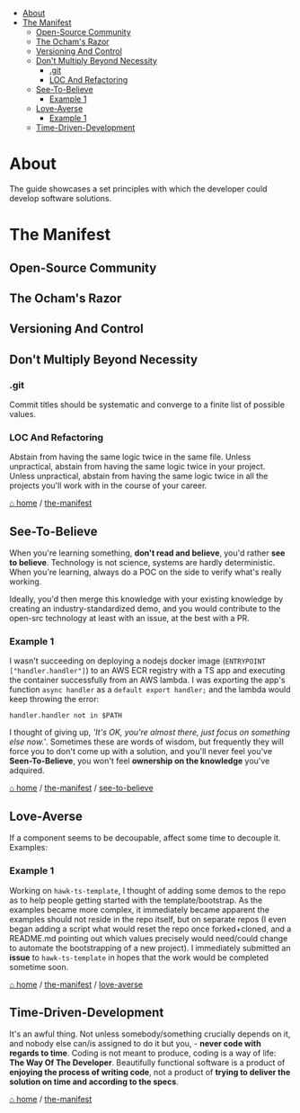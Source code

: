 - [About](#about)
- [The Manifest](#the-manifest)
  - [Open-Source Community](#open-source-community)
  - [The Ocham's Razor](#the-ochams-razor)
  - [Versioning And Control](#versioning-and-control)
  - [Don't Multiply Beyond Necessity](#dont-multiply-beyond-necessity)
    - [.git](#git)
    - [LOC And Refactoring](#loc-and-refactoring)
  - [See-To-Believe](#see-to-believe)
    - [Example 1](#example-1)
  - [Love-Averse](#love-averse)
    - [Example 1](#example-1-1)
  - [Time-Driven-Development](#time-driven-development)

# About

The guide showcases a set principles with which the developer could develop software solutions.

# The Manifest

## Open-Source Community

## The Ocham's Razor

## Versioning And Control

## Don't Multiply Beyond Necessity

### .git

Commit titles should be systematic and converge to a finite list of possible values.

### LOC And Refactoring

Abstain from having the same logic twice in the same file. Unless unpractical, abstain from having the same logic twice in your project. Unless unpractical, abstain from having the same logic twice in all the projects you'll work with in the course of your career.

[⌂ home](#about) / [the-manifest](#the-manifest)

## See-To-Believe

When you're learning something, **don't read and believe**, you'd rather **see to believe**. Technology is not science, systems are hardly deterministic. When you're learning, always do a POC on the side to verify what's really working.

Ideally, you'd then merge this knowledge with your existing knowledge by creating an industry-standardized demo, and you would contribute to the open-src technology at least with an issue, at the best with a PR.

### Example 1

I wasn't succeeding on deploying a nodejs docker image (`ENTRYPOINT ["handler.handler"]`) to an AWS ECR registry with a TS app and executing the container successfully from an AWS lambda. I was exporting the app's function `async handler` as a `default export handler;` and the lambda would keep throwing the error:

```
handler.handler not in $PATH
```

I thought of giving up, *'It's OK, you're almost there, just focus on something else now.'*. Sometimes these are words of wisdom, but frequently they will force you to don't come up with a solution, and you'll never feel you've **Seen-To-Believe**, you won't feel **ownership on the knowledge** you've adquired.

[⌂ home](#about) / [the-manifest](#the-manifest) / [see-to-believe](#see-to-believe)


## Love-Averse

If a component seems to be decoupable, affect some time to decouple it. Examples:

### Example 1

Working on `hawk-ts-template`, I thought of adding some demos to the repo as to help people getting started with the template/bootstrap. As the examples became more complex, it immediately became apparent the examples should not reside in the repo itself, but on separate repos (I even began adding a script what would reset the repo once forked+cloned, and a README.md pointing out which values precisely would need/could change to automate the bootstrapping of a new project). I immediately submitted an **issue** to `hawk-ts-template` in hopes that the work would be completed sometime soon.

[⌂ home](#about) / [the-manifest](#the-manifest) / [love-averse](#love-averse)

## Time-Driven-Development

It's an awful thing. Not unless somebody/something crucially depends on it, and nobody else can/is assigned to do it but you, - **never code with regards to time**. Coding is not meant to produce, coding is a way of life: **The Way Of The Developer**. Beautifully functional software is a product of **enjoying the process of writing code**, not a product of **trying to deliver the solution on time and according to the specs**.

[⌂ home](#about) / [the-manifest](#the-manifest)